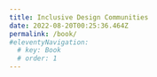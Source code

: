 ```yaml
---
title: Inclusive Design Communities
date: 2022-08-20T00:25:36.464Z
permalink: /book/
#eleventyNavigation:
  # key: Book
  # order: 1
---
```

